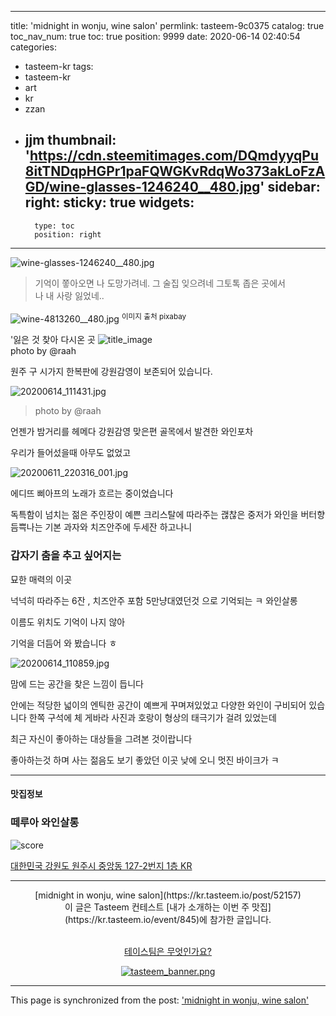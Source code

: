 
---
title: 'midnight in wonju, wine salon'
permlink: tasteem-9c0375
catalog: true
toc_nav_num: true
toc: true
position: 9999
date: 2020-06-14 02:40:54
categories:
- tasteem-kr
tags:
- tasteem-kr
- art
- kr
- zzan
- jjm
thumbnail: 'https://cdn.steemitimages.com/DQmdyyqPu8itTNDqpHGPr1paFQWGKvRdqWo373akLoFzAGD/wine-glasses-1246240__480.jpg'
sidebar:
    right:
        sticky: true
widgets:
    -
        type: toc
        position: right
---


![wine-glasses-1246240__480.jpg](https://cdn.steemitimages.com/DQmdyyqPu8itTNDqpHGPr1paFQWGKvRdqWo373akLoFzAGD/wine-glasses-1246240__480.jpg)
> 기억이 쫗아오면 나 도망가려네.
그 술집  잊으려네  그토톡 좁은 곳에서  
나  내 사랑 잃었네..

![wine-4813260__480.jpg](https://cdn.steemitimages.com/DQmWuDb6YPD2AwDTUjwoa9D1sUmZpPeMo7LtUYFBdmYk9Xo/wine-4813260__480.jpg)
<sup>이미지 출처 pixabay</sup>

'잃은 것 찾아 다시온 곳
![title_image](https://static.tasteem.io/uploads/96/post/52157/content_cd94f1b0-66a6-4462-a773-d8f95bb9f999.jpeg)
<br/> photo by @raah 

원주  구 시가지 한복판에  강원감영이 보존되어 있습니다.

![20200614_111431.jpg](https://static.tasteem.io/uploads/image/image/263671/a7d3b056-50bc-4228-9726-0164d060a0c6.jpeg)
 > photo by @raah 

언젠가 밤거리를 헤메다 
강원감영  맞은편 골목에서 발견한
와인포차

우리가 들어섰을때
아무도 없었고

![20200611_220316_001.jpg](https://static.tasteem.io/uploads/image/image/263672/a7d3b056-50bc-4228-9726-0164d060a0c6.jpeg)

에디뜨 삐아프의 노래가 흐르는 중이었습니다 

독특함이 넘치는 젊은 주인장이 예쁜 크리스탈에 따라주는
괞찮은 중저가 와인을 
버터향 듬쁙나는
기본 과자와  치즈안주에 두세잔
하고나니

### 갑자기 춤을 추고 싶어지는 
묘한 매력의 이곳

넉넉히 따라주는 6잔 , 치즈안주  포함
5만냥대였던것 으로 기억되는 ㅋ
와인살롱

이름도 위치도  기억이  나지 않아


기억을  더듬어 와 봤습니다 ㅎ


![20200614_110859.jpg](https://static.tasteem.io/uploads/image/image/263673/a7d3b056-50bc-4228-9726-0164d060a0c6.jpeg)

맘에 드는 공간을 찾은 느낌이 듭니다

안에는 적당한 넓이의 엔틱한 공간이 예쁘게 꾸며져있었고
다양한 와인이 구비되어 있습니다
 한쪽 구석에 
 체 게바라 사진과 호랑이 형상의  태극기가 걸려 있었는데
 
 최근 자신이 좋아하는 대상들을 그려본 것이랍니다
 
 좋아하는것 하며 사는 젊음도 보기 좋았던 이곳
 낮에 오니 멋진 바이크가 ㅋ

---------------------
#### 맛집정보
### 떼루아 와인살롱
![score](https://static.tasteem.io/images/steem/3Crowns.png)

[대한민국 강원도 원주시 중앙동 127-2번지 1층 KR](https://kr.tasteem.io/post/52157#map)

-----------------------------------------
<center>[midnight in wonju, wine salon](https://kr.tasteem.io/post/52157)
<br/>이 글은 Tasteem 컨테스트
 [내가 소개하는  이번 주 맛집](https://kr.tasteem.io/event/845)에 참가한 글입니다.

<br/>[테이스팀은 무엇인가요?](https://kr.tasteem.io/about)

[![tasteem_banner.png](https://static.tasteem.io/images/tasteem_banner_v3.png)](https://kr.tasteem.io)</center>

- - -

This page is synchronized from the post: ['midnight in wonju, wine salon'](https://steemit.com/@raah/tasteem-9c0375)
